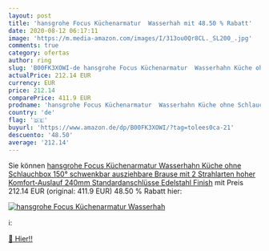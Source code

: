 ```yaml
---
layout: post
title: 'hansgrohe Focus Küchenarmatur  Wasserhah mit 48.50 % Rabatt'
date: 2020-08-12 06:17:11
image: 'https://m.media-amazon.com/images/I/313ou0Qr8CL._SL200_.jpg'
comments: true
category: ofertas
author: ring
slug: 'B00FK3XOWI-de hansgrohe Focus Küchenarmatur  Wasserhahn Küche ohne Schlauchbox  150° schwenkbar  ausziehbare Brause mit 2 Strahlarten  hoher Komfort-Auslauf 240mm  Standardanschlüsse  Edelstahl Finish'
actualPrice: 212.14 EUR
currency: EUR
price: 212.14
comparePrice: 411.9 EUR
prodname: 'hansgrohe Focus Küchenarmatur  Wasserhahn Küche ohne Schlauchbox  150° schwenkbar  ausziehbare Brause mit 2 Strahlarten  hoher Komfort-Auslauf 240mm  Standardanschlüsse  Edelstahl Finish'
country: 'de'
flag: '🇩🇪'
buyurl: 'https://www.amazon.de/dp/B00FK3XOWI/?tag=tolees0ca-21'
descuento: '48.50'
average: '212.14'
---
```


Sie können [hansgrohe Focus Küchenarmatur  Wasserhahn Küche ohne Schlauchbox  150° schwenkbar  ausziehbare Brause mit 2 Strahlarten  hoher Komfort-Auslauf 240mm  Standardanschlüsse  Edelstahl Finish](https://www.amazon.de/dp/B00FK3XOWI/?tag=tolees0ca-21) mit Preis 212.14 EUR (original: 411.9 EUR) 48.50 % Rabatt hier:

[![hansgrohe Focus Küchenarmatur  Wasserhah](https://m.media-amazon.com/images/I/313ou0Qr8CL._SL200_.jpg)](https://www.amazon.de/dp/B00FK3XOWI/?tag=tolees0ca-21)

ℹ️:


[🛒 Hier!!](https://www.amazon.de/dp/B00FK3XOWI/?tag=tolees0ca-21)
